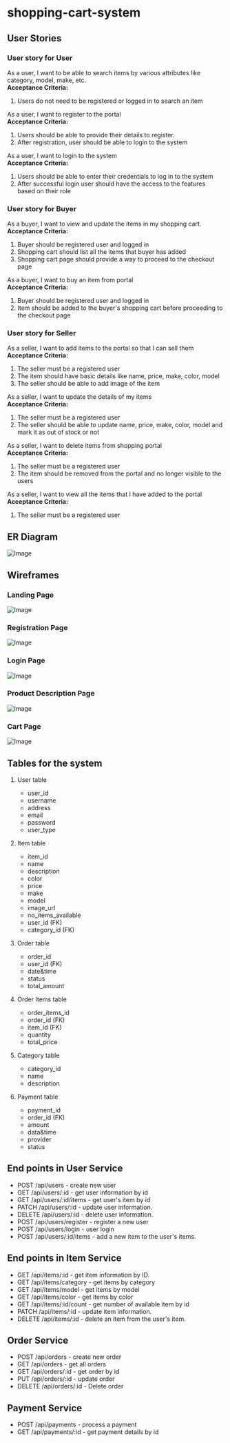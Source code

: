 # shopping-cart-system

## User Stories

### User story for User

As a user, I want to be able to search items by various attributes like category, model, make, etc.\
**Acceptance Criteria:**
1. Users do not need to be registered or logged in to search an item

As a user, I want to register to the portal\
**Acceptance Criteria:**

1. Users should be able to provide their details to register.
2. After registration, user should be able to login to the system

As a user, I want to login to the system\
**Acceptance Criteria:**

1. Users should be able to enter their credentials to log in to the system
2. After successful login user should have the access to the features based on their role

### User story for Buyer

As a buyer, I want to view and update the items in my shopping cart.\
**Acceptance Criteria:**

1. Buyer should be registered user and logged in
2. Shopping cart should list all the items that buyer has added
3. Shopping cart page should provide a way to proceed to the checkout page

As a buyer, I want to buy an item from portal\
**Acceptance Criteria:**

1. Buyer should be registered user and logged in
2. Item should be added to the buyer's shopping cart before proceeding to the checkout page

### User story for Seller

As a seller, I want to add items to the portal so that I can sell them\
**Acceptance Criteria:**

1. The seller must be a registered user
2. The item should have basic details like name, price, make, color, model
3. The seller should be able to add image of the item

As a seller, I want to update the details of my items\
**Acceptance Criteria:**

1. The seller must be a registered user
2. The seller should be able to update name, price, make, color, model and mark it as out of stock or not

As a seller, I want to delete items from shopping portal\
**Acceptance Criteria:**

1. The seller must be a registered user
2. The item should be removed from the portal and no longer visible to the users

As a seller, I want to view all the items that I have added to the portal\
**Acceptance Criteria:**

1. The seller must be a registered user







## ER Diagram
![Image](images/ER_diagram.drawio.svg "ER")

## Wireframes

### Landing Page
![Image](images/landingPage.jpg "landing-page")

### Registration Page
![Image](images/registrationPage.jpg "registration-page")

### Login Page
![Image](images/loginPage.jpg "login-page")

### Product Description Page
![Image](images/productDescriptionPage.jpg "product-description-page")

### Cart Page
![Image](images/cartPage.jpg "cart-page")


## Tables for the system

1. User table
    * user_id
    * username
    * address
    * email
    * password
    * user_type
    
2. Item table
    * item_id
    * name
    * description
    * color
    * price
    * make
    * model
    * image_url
    * no_items_available
    * user_id (FK)
    * category_id (FK)

3. Order table
    * order_id
    * user_id (FK)
    * date&time
    * status
    * total_amount

4.  Order Items table   
    * order_items_id
    * order_id (FK)
    * item_id (FK)
    * quantity
    * total_price

5. Category table
    * category_id
    * name
    * description

6. Payment table
    * payment_id
    * order_id (FK)
    * amount
    * data&time
    * provider
    * status


<!-- ## End points for seller

1. Create seller account
    * POST api/sellers - create new seller
2. Get seller information
    * GET api/sellers/:id - get seller information by id
    * GET api/sellers/:id/items - get seller's item by id
3. Update seller information
    * PATCH /api/sellers/:id - update seller information.
4. Delete seller information
    * DELETE /api/sellers/:id - update seller information.
5. Add Item 
    * POST /api/sellers/:id/items - add a new item to the seller's items.
6. Get item information
    * GET /api/items/:id - get item information by ID.
    * GET /api/items/category - get items by category
    * GET /api/items/model - get items by model
    * GET /api/items/color - get items by color
7. Update item information
    * PATCH /api/items/:id - update item information.
8. Delete item
    * DELETE /api/items/:id - delete an item from the seller's item. -->
    

## End points in User Service

* POST /api/users - create new user
* GET /api/users/:id - get user information by id
* GET /api/users/:id/items - get user's item by id
* PATCH /api/users/:id - update user information.
* DELETE /api/users/:id - delete user information.
* POST /api/users/register - register a new user
* POST /api/users/login - user login
* POST /api/users/:id/items - add a new item to the user's items.


## End points in Item Service

* GET /api/items/:id - get item information by ID.
* GET /api/items/category - get items by category
* GET /api/items/model - get items by model
* GET /api/items/color - get items by color
* GET /api/items/:id/count - get number of available item by id
* PATCH /api/items/:id - update item information.
* DELETE /api/items/:id - delete an item from the user's item.


## Order Service
* POST /api/orders - create new order
* GET /api/orders - get all orders
* GET /api/orders/:id - get order by id
* PUT /api/orders/:id - update order
* DELETE /api/orders/:id - Delete order

## Payment Service
* POST /api/payments - process a payment
* GET /api/payments/:id - get payment details by id

